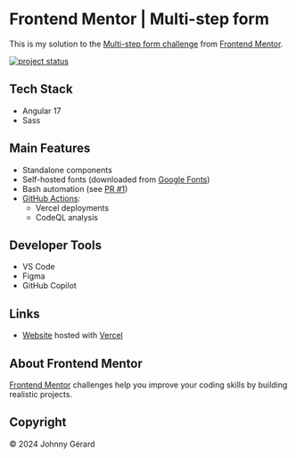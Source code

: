 # Frontend Mentor | Multi-step form
This is my solution to the [Multi-step form challenge](https://www.frontendmentor.io/challenges/multistep-form-YVAnSdqQBJ) from [Frontend Mentor](https://www.frontendmentor.io/).

[![project status](https://img.shields.io/badge/status-work%20in%20progress-red?style=for-the-badge)](https://fem-multi-step-form-jgerard.vercel.app)

 ## Tech Stack
- Angular 17
- Sass

## Main Features
- Standalone components
- Self-hosted fonts (downloaded from [Google Fonts](https://fonts.google.com))
- Bash automation (see [PR #1](../../pull/1))
- [GitHub Actions](../../tree/main/.github/workflows):
  - Vercel deployments
  - CodeQL analysis

## Developer Tools
- VS Code
- Figma
- GitHub Copilot

## Links
 - [Website](https://fem-multi-step-form-jgerard.vercel.app) hosted with [Vercel](https://vercel.com/)
 <!-- - [Solution]() -->

<!-- ## Screenshots
### Desktop
![desktop screenshot](screenshots/desktop.webp)
### Tablet
![tablet screenshot](screenshots/tablet.webp)
### Mobile
![mobile screenshot](screenshots/mobile.webp) -->

## About Frontend Mentor
[Frontend Mentor](https://www.frontendmentor.io/) challenges help you improve your coding skills by building realistic projects.

## Copyright
© 2024 Johnny Gérard
